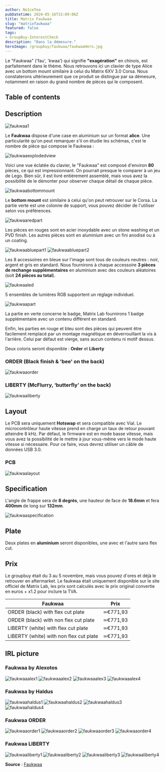 ```yaml
---
author: No1ceTea
pubDatetime: 2024-05-16T15:09:06Z
title: Matrix Faukwaa
slug: "matrixfaukwaa"
featured: false
tags:
- GroupBuy-InterestCheck
description: "Dans la démesure."
heroImage: /groupbuy/faukwaa/faukwaaHero.jpg
---
```


Le "Faukwaa" ('fau', 'kwaa') qui signifie **"exagération"** en chinois, est parfaitement dans le thème. Nous retrouvons ici un clavier de type Alice avec un bottom mount similaire à celui du Matrix 6XV 3.0 Corsa. Nous constaterons ultérieurement que ce produit se distingue par sa démesure, notamment en raison du grand nombre de pièces qui le composent.

## Table of contents

## Description

![faukwaa1](/groupbuy/faukwaa/faukwaa1.jpg)

Le **Faukwaa** dispose d'une case en aluminium sur un format **alice**. Une particularité qu'on peut remarquer s'il on étudie les schémas, c'est le nombre de pièce qui compose le Faukwaa :

![faukwaaexplodedview](/groupbuy/faukwaa/faukwaaexplodedview.png)

Voici une vue éclatée du clavier, le "Faukwaa" est composé d'environ **80** pièces, ce qui est impressionnant. On pourrait presque le comparer à un jeu de Lego. Bien sûr, il est livré entièrement assemblé, mais vous avez la possibilité de le démonter pour observer chaque détail de chaque pièce.

![faukwaabottommount](/groupbuy/faukwaa/faukwaabottommount.png)

Le **bottom mount** est similaire à celui qu'on peut retrouver sur le Corsa. La partie verte est une colonne de support, vous pouvez décider de l'utiliser selon vos préférences.

![faukwaaredpart](/groupbuy/faukwaa/faukwaaredpart.jpg)

Les pièces en rouges sont en acier inoxydable avec un stone washing et un PVD finish. Les autres pièces sont en aluminium avec un fini anodisé ou à un coating.

![faukwaabluepart1](/groupbuy/faukwaa/faukwaabluepart1.jpg)
![faukwaabluepart2](/groupbuy/faukwaa/faukwaabluepart2.jpg)

Les 8 accessoires en bleue sur l'image sont tous de couleurs neutres : noir, argent et gris en standard. Nous fournirons à chaque accessoire **3 pièces de rechange supplémentaires** en aluminium avec des couleurs aléatoires (soit **24 pièces au total**).

![faukwaaled](/groupbuy/faukwaa/faukwaaled.png)

5 ensembles de lumières RGB supportent un réglage individuel.

![faukwaapart](/groupbuy/faukwaa/faukwaapart.png)

La partie en verte concerne le badge, Matrix Lab fournirons 1 badge supplémentaire avec un contenu différent en standard.

Enfin, les parties en rouge et bleu sont des pièces qui peuvent être facilement remplacé par un montage magnétique en déverrouillant la vis à l'arrière. Celui par défaut est vierge, sans aucun contenu ni motif dessus.

Deux coloris seront disponible : **Order** et **Liberty**

### ORDER (Black finish & 'bee' on the back)

![faukwaaorder](/groupbuy/faukwaa/faukwaaorder.jpg)

### LIBERTY (McFlurry, ‘butterfly’ on the back)

![faukwaaliberty](/groupbuy/faukwaa/faukwaaliberty.jpg)

## Layout

Le PCB sera uniquement **Hotswap** et sera compatible avec Vial. Le microcontrôleur haute vitesse prend en charge un taux de retour pouvant atteindre 8 kHz. Par défaut, le firmware est en mode basse vitesse, mais vous avez la possibilité de le mettre à jour vous-même vers le mode haute vitesse si nécessaire. Pour ce faire, vous devrez utiliser un câble de données USB 3.0.

### PCB

![faukwaalayout](/groupbuy/faukwaa/faukwaalayout.png)

## Specification

L'angle de frappe sera de **8 degrés**, une hauteur de face de **18.6mm** et fera **400mm** de long sur **132mm**.

![faukwaaspecification](/groupbuy/faukwaa/faukwaaspecification.png)

## Plate

Deux plates en **aluminium** seront disponibles, une avec et l'autre sans flex cut.

## Prix

Le groupbuy était du 3 au 5 novembre, mais vous pouvez d'ores et déjà le retrouver en aftermarket. Le faukwaa était uniquement disponible sur le site officiel de Matrix Lab, les prix sont calculés avec le prix original convertie en euros + x1.2 pour inclure la TVA.

| Faukwaa                                 | Prix    |
| --------------------------------------- | -------- |
| ORDER (black) with flex cut plate       | ≃€771,93 |
| ORDER (black) with non flex cut plate   | ≃€771,93 |
| LIBERTY (white) with flex cut plate     | ≃€771,93 |
| LIBERTY (white) with non flex cut plate | ≃€771,93 |

## IRL picture

### Faukwaa by Alexotos

![faukwaaalex1](/groupbuy/faukwaa/faukwaaalex1.jpg)
![faukwaaalex2](/groupbuy/faukwaa/faukwaaalex2.jpg)
![faukwaaalex3](/groupbuy/faukwaa/faukwaaalex3.jpg)
![faukwaaalex4](/groupbuy/faukwaa/faukwaaalex4.jpg)

### Faukwaa by Haldus

![faukwaahaldus1](/groupbuy/faukwaa/faukwaahaldus1.jpg)
![faukwaahaldus2](/groupbuy/faukwaa/faukwaahaldus2.jpg)
![faukwaahaldus3](/groupbuy/faukwaa/faukwaahaldus3.jpg)
![faukwaahaldus4](/groupbuy/faukwaa/faukwaahaldus4.jpg)

### Faukwaa ORDER

![faukwaaorder1](/groupbuy/faukwaa/faukwaaorder1.jpg)
![faukwaaorder2](/groupbuy/faukwaa/faukwaaorder2.jpg)
![faukwaaorder3](/groupbuy/faukwaa/faukwaaorder3.jpg)
![faukwaaorder4](/groupbuy/faukwaa/faukwaaorder4.jpg)

### Faukwaa LIBERTY

![faukwaaliberty1](/groupbuy/faukwaa/faukwaaliberty1.jpg)
![faukwaaliberty2](/groupbuy/faukwaa/faukwaaliberty2.jpg)
![faukwaaliberty3](/groupbuy/faukwaa/faukwaaliberty3.jpg)
![faukwaaliberty4](/groupbuy/faukwaa/faukwaaliberty4.jpg)

**Source** : [Faukwaa](https://matrixlab.notion.site/Faukwaa-8781961d32a246de8220bdf2a82c76de)
